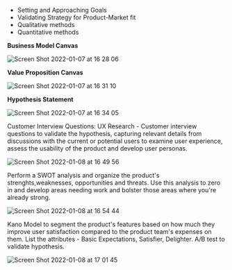 
- Setting and Approaching Goals
- Validating Strategy for Product-Market fit
- Qualitative methods
- Quantitative methods

<b> Business Model Canvas </b>

![Screen Shot 2022-01-07 at 16 28 06](https://user-images.githubusercontent.com/49109424/148615530-ee58d791-a8ca-4c97-95df-2420716d7d29.png)




<b> Value Proposition Canvas </b>

![Screen Shot 2022-01-07 at 16 31 10](https://user-images.githubusercontent.com/49109424/148615871-3ddff1df-3ea1-430d-831d-22fd8b922477.png)



<b> Hypothesis Statement </b>


![Screen Shot 2022-01-07 at 16 34 05](https://user-images.githubusercontent.com/49109424/148615989-036adf56-39da-42b5-95d2-c52c5d4f0147.png)


Customer Interview Questions: UX Research - Customer interview questions to validate the hypothesis, capturing relevant details from discussions with the current or potential users to examine user experience, assess the usability of the product and develop user personas.

![Screen Shot 2022-01-08 at 16 49 56](https://user-images.githubusercontent.com/49109424/148662489-f66f5221-1dab-4a73-9ff1-20ec818386f8.png)

Perform a SWOT analysis and organize the product's strenghts,weaknesses, opportunities and threats. Use this analysis to zero in and develop areas needing work and bolster those areas where you're already strong.

![Screen Shot 2022-01-08 at 16 54 44](https://user-images.githubusercontent.com/49109424/148662588-279e1864-6caf-4f53-ac80-5ee562eaa594.png)

Kano Model to segment the product's features based on how much they improve user satisfaction compared to the product team's expenses on them. List the attributes - Basic Expectations, Satisfier, Delighter. A/B test to validate hypothesis.

![Screen Shot 2022-01-08 at 17 01 45](https://user-images.githubusercontent.com/49109424/148662761-19ae30d7-3e6f-47a0-97b7-267c64fe30b5.png)


